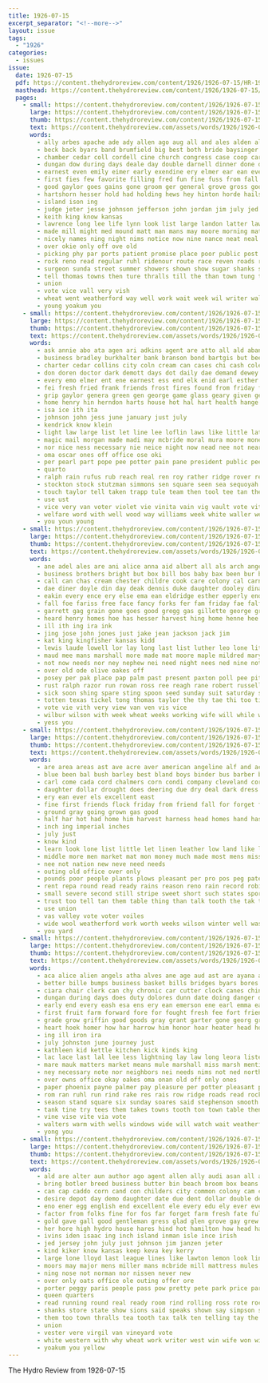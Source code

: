 ```yaml
---
title: 1926-07-15
excerpt_separator: "<!--more-->"
layout: issue
tags:
  - "1926"
categories:
  - issues
issue:
  date: 1926-07-15
  pdf: https://content.thehydroreview.com/content/1926/1926-07-15/HR-1926-07-15.pdf
  masthead: https://content.thehydroreview.com/content/1926/1926-07-15/masthead/HR-1926-07-15.jpg
  pages:
    - small: https://content.thehydroreview.com/content/1926/1926-07-15/small/HR-1926-07-15-01.jpg
      large: https://content.thehydroreview.com/content/1926/1926-07-15/large/HR-1926-07-15-01.jpg
      thumb: https://content.thehydroreview.com/content/1926/1926-07-15/thumbnails/HR-1926-07-15-01.jpg
      text: https://content.thehydroreview.com/assets/words/1926/1926-07-15/HR-1926-07-15-01.txt
      words:
        - ally arbes apache ade ady allen ago aug all and ales alden alfred amos agent ata age august are alien aly ana
        - beck back byars band brumfield big best both bride baysinger bet brought birth boys bristow barber bound been burk board bank boy business blakley byron burkhalter born better but books brown bonafide begin bar bill basket baptist bessie burgman brings bridgeport
        - chamber cedar coll cordell cine church congress case coop carry corn car close copley cal common carter chief cloudy childers calhoun citizen comes candi caddo city cotton con class cad champlin cant cord cox coleman can clarence county christian cancer come creek chronic child
        - dungan dow during days deale day double darnell dinner done davis death date daughter duvall doctor daily dewey davenport
        - earnest even emily eimer early exendine ery elmer ear ean ever ens every
        - first fies few favorite filling fred fun fine fuss from fall fisher figures found fight fost fellow frost fees ford field friends far funny fair for fiscal friday failing front forty
        - good gaylor goes gains gone groom ger general grove gross goo glee given gas glass george
        - hartshorn hesser hold had holding hews hey hinton horde hails hatfield hartshorne has harvest her held hafer home hope happy horn harts hil how hydro hart hard hudson him hin half
        - island ison ing
        - judge jeter jesse johnson jefferson john jordan jim july jed just jin jess jon
        - keith king know kansas
        - lawrence long lee life lynn look list large landon latter lawn lock late learned loma lady lease longer little lone lose lorene lida light lankard like last lookeba let left loflin lately levy lead lawton
        - made mill might med mound matt man mans may moore morning matter makins mam moth mackey miller most morrison many mauk mexico money must miss mondy more morgan music monday mechling meager men milby marybelle marriage mickie maks min
        - nicely names ning night nims notice now nine nance neat neal neighbors noon norman nam nor not nil nephew news near newton new
        - over okie only off ove old
        - picking phy par ports patient promise place poor public post pound pastor patron pay pol per pretty pearl por past people page president peden part paper peo power pro present pleasant
        - rock reno read regular ruhl ridenour route race reven roads rains rey ring reason rather rings regis rave robertson register ready reuben
        - surgeon sunda street summer showers shown show sugar shanks song service she sunday short sites sketch said sales senator see steph special state sale surprise school simpson ser speech sell sue speak sense saturday seems sorrow schools second stage strong station secret sermon seats sith sur son sickle such
        - tell thomas towns then ture thralls till the than town tung toa tention tes thew tobe thousand times ten ton trip tal thing topic treat tax team thurs tori them
        - union
        - vote vice vall very vish
        - wheat went weatherford way well work wait week wil writer wallace with will west weeks wyatt winning whitehurst welcome ward watch was wilson while wife wiebe
        - young yoakum you
    - small: https://content.thehydroreview.com/content/1926/1926-07-15/small/HR-1926-07-15-02.jpg
      large: https://content.thehydroreview.com/content/1926/1926-07-15/large/HR-1926-07-15-02.jpg
      thumb: https://content.thehydroreview.com/content/1926/1926-07-15/thumbnails/HR-1926-07-15-02.jpg
      text: https://content.thehydroreview.com/assets/words/1926/1926-07-15/HR-1926-07-15-02.txt
      words:
        - ask annie abo ata agen ari adkins agent are atto all ald aban adam anne ast august ane and aus ave almer
        - business bradley burkhalter bank branson bond bartgis but been bills back better bring bluebird bonds bor body bill bride boy brother brings busi blake best barber bible bare ban buy banks bout
        - charter cedar collins city coln cream can cases chi cash coleman comes current check coghill candi caraway conte crane clerk chas couch coin con cure close corde county cell caddo calhoun care conta cashier cant call
        - don doren doctor dark demott days dot daily dae demand dewey does daughter dees decent dessert director duster dinner duvall dunn death dick duco down deal date differ day due ditmore dern
        - every emo elmer ent ene earnest ess end elk enid earl esther
        - fei fresh fried frank friends frost fires found from friday foe fore fing fron fell free first fer fine fry fellow fund fruits fish felton folsom farmer few for
        - grip gaylor genera green gen george game glass geary given ger good gor ghost glen gertrude gans gilbert governor garis
        - home henry hin herndon harts house hot hal hart health hange hand holiday hak her hodge how hydro hern hatfield has halls harry helen hall harlan him huy handle
        - isa ice ith ita
        - johnson john jess june january just july
        - kendrick know klein
        - light law large list let line lee loflin laws like little late lester life lies lasley lamp live leo last lot less leaf lin ley
        - magic mail morgan made madi may mcbride moral mura moore money many maan miliner matter meal miss maud mars men mauk mon more mercury much mound man melba meals miller
        - nor nice ness necessary nie neice night now nead nee not near
        - oma oscar ones off office ose oki
        - per pearl part pope pee potter pain pane president public pees pauline paper pledge plants past pati proper paca perfect pay plant
        - quarto
        - ralph rain rufus rub reach real ren roy rather ridge rover rel rom raymond ruzicka ridenour rays ray rate russell race ragone rosen rab robertson
        - stockton stock stutzman simmons sen square seen sea sequoyah shorty simmon student send sealy sisson sandlin stuff sternal sor seal she smooth sunday state sary stick stocks sie still subject search style sorrow soe see surplus sick scott study soon say song smith supper sun severe states saturday scarth
        - touch taylor tell taken trapp tule team then tool tee tan the thomason tar trude tote tess torn try texas telling tobe trom tha thing than tink tea take them town triplett
        - use ust
        - vice very van voter violet vie vinita vain vig vault vote vith
        - welfare word with well wood way williams week white waller wesley was will win worley wee windsor weatherford work weal went why wen wise wilson want weeks while wal wife
        - you youn young
    - small: https://content.thehydroreview.com/content/1926/1926-07-15/small/HR-1926-07-15-03.jpg
      large: https://content.thehydroreview.com/content/1926/1926-07-15/large/HR-1926-07-15-03.jpg
      thumb: https://content.thehydroreview.com/content/1926/1926-07-15/thumbnails/HR-1926-07-15-03.jpg
      text: https://content.thehydroreview.com/assets/words/1926/1926-07-15/HR-1926-07-15-03.txt
      words:
        - ane adel ales are ani alice anna aid albert all als arch angell and
        - business brothers bright but box bill bos baby bax been bur ballot barnes barn bese band bis beer bridge berry brown buckmaster back ber bread barber beale bag bickel braly bee bob brother big boys blanche blades boven byron
        - call can chas cream chester childre cook care colony cal carney company cutting church cox comb city class cloud came clay cody clair clyde charlie creagh cai
        - dae diner doyle din day deak dennis duke daughter dooley dina deal don divine dinner dan dill
        - eakin every ence ery else ema ean eldridge esther epperly end epper ear
        - fall foe fariss free face fancy forks fer fam friday fae falfa far friends few fred from fish frank folks forget first fisher for filling
        - garrett gag grain gone goes good gregg gas gillette george grand
        - heard henry homes hoe has hesser harvest hing home henne hee hone honey health hey hydro hen hinton hour her how
        - ill ith ing ira ink
        - jing jose john jones just jake jean jackson jack jim
        - kat king kingfisher kansas kidd
        - lewis laude lowell lor lay long last list luther leo lone lit laura lah lena lie
        - maud mee mans marshall more made mat moore maple mildred mary milton mothes mountain mis many maat miss monday male magnolia mccool mckee man much mon miller
        - not now needs nor ney nephew nei need night nees ned nine notice naess
        - over old ode olive oakes off
        - posey per pak place pap palm past present paxton poll pee pitzer penick powder pie pennington pickles pay pita poe pleas princess piece part
        - rust ralph razor run rowan ross ree reagh rane robert russell roy res rain rent rater raetz rogers ray ready river rowland roark real ridenour read reading rama register
        - sick soon shing spare sting spoon seed sunday suit saturday station sir service stewart ser sunda silver summer sid side sells sees sons strong sor stuff stange she smart supper smith sani simpson share stein son sat sutton stay sotto sugar see
        - totten texas tickel tong thomas taylor the thy tae thi too tin ted trull till thompson ten them take triplett tree tain
        - vote vie vith very view van ven vis vice
        - wilbur wilson with week wheat weeks working wife will while weatherford wees wish went willingham was wos want why walter witson wate white wat way work
        - yess you
    - small: https://content.thehydroreview.com/content/1926/1926-07-15/small/HR-1926-07-15-04.jpg
      large: https://content.thehydroreview.com/content/1926/1926-07-15/large/HR-1926-07-15-04.jpg
      thumb: https://content.thehydroreview.com/content/1926/1926-07-15/thumbnails/HR-1926-07-15-04.jpg
      text: https://content.thehydroreview.com/assets/words/1926/1926-07-15/HR-1926-07-15-04.txt
      words:
        - are area areas ast ave acre aver american angeline alf and acres allen able all
        - blue been bal bush barley best bland boys binder bus barber better beat but
        - carl come cada cord chalmers corn condi company cleveland corral cane call course can city certain cham chick
        - daughter dollar drought does deering due dry deal dark dress date day
        - ery ean ever els excellent east
        - fine first friends flock friday from friend fall for forget few field
        - ground gray going grown gas good
        - half har hot had home him harvest harness head homes hand has hydro hose hardware hail house hopewell
        - inch ing imperial inches
        - july just
        - know kind
        - learn look lone list little let linen leather low land like laundry last
        - middle more men market mat mon money much made most mens miss mcalester many might
        - nee not nation new neve need needs
        - outing old office over only
        - pounds poor people plants plows pleasant per pro pos peg patent pel
        - rent repa round read ready rains reason reno rain record robinson
        - small severe second still stripe sweet short such states sport stella speech suits silk smith sell saving shirts staph show state som shorty saturday sak sea summer sor silo supply
        - trust too tell tan them table thing than talk tooth the tak try then
        - use union
        - vas valley vote voter voiles
        - wide wool weatherford work worth weeks wilson winter well wash white wheat way west was will with want write
        - you yard
    - small: https://content.thehydroreview.com/content/1926/1926-07-15/small/HR-1926-07-15-05.jpg
      large: https://content.thehydroreview.com/content/1926/1926-07-15/large/HR-1926-07-15-05.jpg
      thumb: https://content.thehydroreview.com/content/1926/1926-07-15/thumbnails/HR-1926-07-15-05.jpg
      text: https://content.thehydroreview.com/assets/words/1926/1926-07-15/HR-1926-07-15-05.txt
      words:
        - aca alice alien angels atha alves ane age aud ast are ayana anger ask ayer and america all alexander
        - better bille bumps business basket bills bridges byars bores but borrow board bull bradley bay book blown barley books blank back bird brother beach buyers bishop benoy bonds bees best boro bank belton black baptist baie
        - ciara chair clerk can chy chronic car cutter clock canes chin cream courts current col credit cry county cover camp clare capon church cause city cotton cash come commins
        - dungan during days does duty dolores dunn date doing danger dans down dog day duly
        - early end every eash esa ens ery ean emerson ene earl emma ear
        - first fruit farm forward fore for fought fresh fee fort friend fire ford fey friday fell felton fiscal far field few fund flock fath from
        - grade grow griffin good goods gray grant garter gone georg greeson green gas gallon given george gusa
        - heart hoek homer how har harrow him honor hoar heater head house horse high hand henke home her held hay hed hander humble hatfield hydro homa
        - ing ill iron ira
        - july johnston june journey just
        - kathleen kid kettle kitchen kick kinds king
        - lac lace last lal lee less lightning lay law long leora lister loss like let
        - mare mauk matters market means mule marshall miss marsh mention mules made mower model may mais must miles many monday mile man men
        - ney necessary note nor neighbors nei needs nims not ned north new night now noel
        - over owns office okay oakes oma onan old off only ones
        - paper phoenix payne palmer pay pleasure per potter pleasant persons pope public piedmont pickles process pauline people pape push perry purcell private pon presta proper
        - rom ran ruhl run rind rake res rais row ridge roads read rockers rab road rogers radio roy rushing route
        - season stand square six sunday soares said stephenson smooth soon schoo salen sir stack supply shirts seu sewing sell say such stove springs stalk student store sais san scott school staph state south sie seer service setting side show see sill star sky starts stone she sale
        - tank tine try tees them takes towns tooth ton town table then tim thousand take treat tut than too torn the thing thomas thay times turn
        - vine vise vite via vote
        - walters warm with wells windows wide will watch wait weatherford weeks waller winter went while wheat way west week write wire wat work win was
        - yong you
    - small: https://content.thehydroreview.com/content/1926/1926-07-15/small/HR-1926-07-15-06.jpg
      large: https://content.thehydroreview.com/content/1926/1926-07-15/large/HR-1926-07-15-06.jpg
      thumb: https://content.thehydroreview.com/content/1926/1926-07-15/thumbnails/HR-1926-07-15-06.jpg
      text: https://content.thehydroreview.com/assets/words/1926/1926-07-15/HR-1926-07-15-06.txt
      words:
        - ald are alter aun author ago agent allen ally audi asan all august and
        - bring botler breed business butter bin beach broom box beans bill boucher books basket barnes ball bound brilliant been baby bater both buy brent band bake belle black but base bis boys big bash beat boy
        - can cap caddo corn cand con childers city common colony cam cream college champion cook cobbler camps coffee county cake congress cheese come
        - desire depot day demo daughter date due dent dollar double der dog dinner does during doubt
        - eno ener egg english end excellent ele every edu ely ever even
        - factor from folks fine for fos far forget farm fresh fate full few front friend fight furnish finder fair
        - gold gave gall good gentleman gress glad glen grove gay grew greta gordon goodson
        - her hore high hydro house hares hind hot hamilton how head had hanks hart half him hem has
        - ivins iden isaac ing inch island inman isle ince irish
        - jed jersey john july just johnson jim janzen jeter
        - kind kiker know kansas keep keva key kerry
        - large lone lloyd last league lines like lawton lemon look lincoln light lands law leader lake leys love larr levi
        - moors may major mens miller mans mcbride mill mattress mules much mix margaret mine myers music monday more milk many mackey most made mork mary means mee murders miss market man mark
        - ning nose not norman nor nissen never new
        - over only oats office ole outing offer ore
        - porter peggy paris people pass pow pretty pete park price parks pepper pork pool page pour public point post per payer place plate plan peo pump pet pol pay
        - queen quarters
        - read running round real ready room rind rolling ross rote rock race rent range
        - shanks store state show sions said speaks shown say simpson special stove stover sech supe shaw such speak sense sen sunday student sae seed seems silver smith see sussex senator she saturday seven sauce sudan sugar sir schools shallow sal south states sale smooth small sincere short self sprinkle spring school son
        - them too town thralls tea tooth tax talk ten telling tay the toward taste toma turn taylor table train then trio take tang thing trip
        - union
        - vester vere virgil van vineyard vote
        - white western with why wheat work writer west win wife won wilk wil want wit was while will wolf wilson
        - yoakum you yellow
---
```


The Hydro Review from 1926-07-15

<!--more-->

